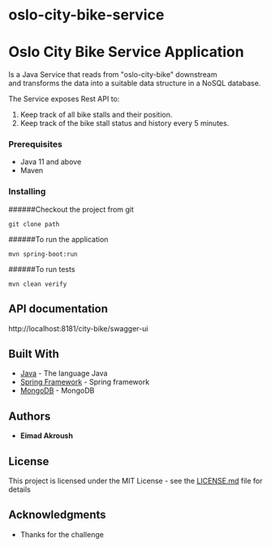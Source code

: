 # oslo-city-bike-service

# Oslo City Bike Service Application

Is a Java Service that reads from "oslo-city-bike" downstream  
and transforms the data into a suitable data structure in a NoSQL database.

The Service exposes Rest API  to:
  1. Keep track of all bike stalls and their position. 
  2. Keep track of the bike stall status and history every 5 minutes.

### Prerequisites

- Java 11 and above
- Maven

### Installing

######Checkout the project from git

```
git clone path
```

######To run the application
```
mvn spring-boot:run
```

######To run tests

```
mvn clean verify
```


## API documentation
http://localhost:8181/city-bike/swagger-ui


## Built With

* [Java](https://docs.oracle.com/) - The language Java
* [Spring Framework](https://spring.io/) - Spring framework
* [MongoDB](https://www.mongodb.com/) - MongoDB

## Authors

* **Eimad Akroush**

## License

This project is licensed under the MIT License - see the [LICENSE.md](LICENSE.md) file for details

## Acknowledgments

* Thanks for the challenge



